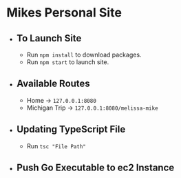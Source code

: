 # Mikes Personal Site 


- ## To Launch Site

  - Run `npm install` to download packages.
  - Run `npm start` to launch site.


- ## Available Routes

  - Home -> `127.0.0.1:8080`
  - Michigan Trip -> `127.0.0.1:8080/melissa-mike`


- ## Updating TypeScript File
  - Run `tsc "File Path"`

- ## Push Go Executable to ec2 Instance

